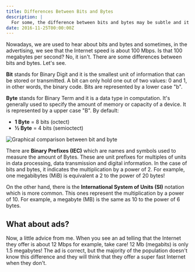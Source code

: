 ```yaml
---
title: Differences Between Bits and Bytes
description: |
  For some, the difference between bits and bytes may be subtle and it can lead to a lot of mistakes and false advertisement.
date: 2016-11-25T00:00:00Z
---
```


Nowadays, we are used to hear about bits and bytes and sometimes, in the advertising, we see that the Internet speed is about 100 Mbps. Is that 100 megabytes per second? No, it isn't. There are some differences between bits and bytes. Let's see.

<!--more-->

**Bit** stands for Binary Digit and it is the smallest unit of information that can be stored or transmitted. A bit can only hold one out of two values: 0 and 1, in other words, the binary code. Bits are represented by a lower case "b".

**Byte** stands for Binary Term and it is a data type in computation. It's generally used to specify the amount of memory or capacity of a device. It is represented by a upper case "B". By default:

- **1 Byte** = 8 bits (octect)
- **½ Byte** = 4 bits (semioctect)

![Graphical comparison between bit and byte](https://cdn.hacdias.com/media/2016-11-bit-vs-byte.jpg)

There are **Binary Prefixes (IEC)** which are names and symbols used to measure the amount of Bytes. These are unit prefixes for multiples of units in data processing, data transmission and digital information. In the case of bits and bytes, it indicates the multiplication by a power of 2. For example, one megabibytes (MiB) is equivalent a 2 to the power of 20 bytes!

On the other hand, there is the **International System of Units (SI)** notation which is more common. This ones represent the multiplication by a power of 10. For example, a megabyte (MB) is the same as 10 to the power of 6 bytes.

## What about ads?

Now, a little advice from me. When you see an ad telling that the Internet they offer is about 12 Mbps for example, take care! 12 Mb (megabits) is only 1.5 megabytes! The ad is correct, but the majority of the population doesn't know this difference and they will think that they offer a super fast Internet when they don't.
